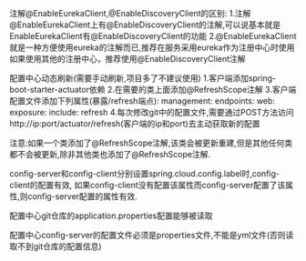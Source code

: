 注解@EnableEurekaClient,@EnableDiscoveryClient的区别:
1.注解@EnableEurekaClient上有@EnableDiscoveryClient的注解,可以说基本就是EnableEurekaClient有@EnableDiscoveryClient的功能
2.@EnableEurekaClient就是一种方便使用eureka的注解而已,推荐在服务采用eureka作为注册中心时使用
  如果使用其他的注册中心，推荐使用@EnableDiscoveryClient注解
  
  

配置中心动态刷新(需要手动刷新,项目多了不建议使用)
1.客户端添加spring-boot-starter-actuator依赖
2.在需要的类上面添加@RefreshScope注解
3.客户端配置文件添加下列属性(暴露/refresh端点):
        management:
          endpoints:
            web:
              exposure:
                include: refresh
4.每次修改git中的配置文件,需要通过POST方法访问http://ip:port/actuator/refresh(客户端的ip和port)去主动获取新的配置

注意:如果一个类添加了@RefreshScope注解,该类会被更新重建,但是其他任何类都不会被更新,除非其他类也添加了@RefreshScope注解.



config-server和config-client分别设置spring.cloud.config.label时,config-client的配置有效,
如果config-client没有配置该属性而config-server配置了该属性,则config-server配置的属性有效.



配置中心git仓库的application.properties配置能够被读取



配置中心config-server的配置文件必须是properties文件,不能是yml文件(否则读取不到git仓库的配置信息)











